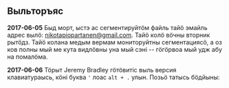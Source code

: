 ## Выльторъяс

**2017-06-05** Быд морт, ыстэ ас сегментируйтӧм файль тайӧ эмайль адрес вылӧ: nikotapiopartanen@gmail.com. Тайӧ колӧ вӧчны вторник рытӧдз. Тайӧ колана медым вермам мониторуйтны сегментациясӧ, а оз ков полны мый ме кута видлӧвны уна мый сэні -- гӧгӧрвоа мый удж абу на помалӧма.

**2017-06-06** Тӧрыт Jeremy Bradley гӧтӧвитіс выль версия клавиатураысь, кӧні буква `'` лоас `alt + .` улын. Позьӧ татысь бӧдйыны: 
